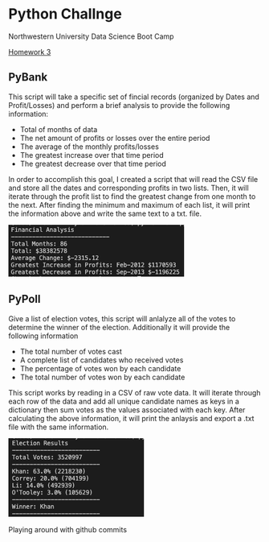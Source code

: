 # Python Challnge
Northwestern University Data Science Boot Camp

[Homework 3](https://nu.bootcampcontent.com/NU-Coding-Bootcamp/nu-chi-data-pt-08-2020-u-c/tree/master/02-Homework/03-Python/Instructions)

## PyBank
This script will take a specific set of fincial records (organized by Dates and Profit/Losses) and perform a brief analysis to provide the following information:

- Total of months of data
- The net amount of profits or losses over the entire period
- The average of the monthly profits/losses
- The greatest increase over that time period
- The greatest decrease over that time period

In order to accomplish this goal, I created a script that will read the CSV file and store all the dates and corresponding profits in two lists. Then, it will iterate through the profit list to find the greatest change from one month to the next. After finding the minimum and maximum of each list, it will print the information above and write the same text to a txt. file. 

![PyBank Solution](https://github.com/alextorres12/python-challenge/blob/master/Images/PyBank.png)

## PyPoll
Give a list of election votes, this script will anlalyze all of the votes to determine the winner of the election. Additionally it will provide the following information

- The total number of votes cast
- A complete list of candidates who received votes
- The percentage of votes won by each candidate
- The total number of votes won by each candidate

This script works by reading in a CSV of raw vote data. It will iterate through each row of the data and add all unique candidate names as keys in a dictionary then sum votes as the values associated with each key. After calculating the above information, it will print the anlaysis and export a .txt file with the same information. 

![PyPoll Solution](https://github.com/alextorres12/python-challenge/blob/master/Images/PyPoll.png)

Playing around with github commits




